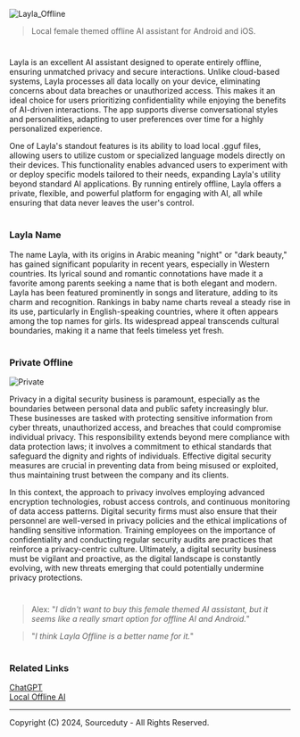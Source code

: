 ![Layla_Offline](https://github.com/user-attachments/assets/055d669d-ad6e-4275-b6bc-6c75e0ff775d)

> Local female themed offline AI assistant for Android and iOS.
#

Layla is an excellent AI assistant designed to operate entirely offline, ensuring unmatched privacy and secure interactions. Unlike cloud-based systems, Layla processes all data locally on your device, eliminating concerns about data breaches or unauthorized access. This makes it an ideal choice for users prioritizing confidentiality while enjoying the benefits of AI-driven interactions. The app supports diverse conversational styles and personalities, adapting to user preferences over time for a highly personalized experience.

One of Layla's standout features is its ability to load local .gguf files, allowing users to utilize custom or specialized language models directly on their devices. This functionality enables advanced users to experiment with or deploy specific models tailored to their needs, expanding Layla's utility beyond standard AI applications. By running entirely offline, Layla offers a private, flexible, and powerful platform for engaging with AI, all while ensuring that data never leaves the user's control.

#
### Layla Name

The name Layla, with its origins in Arabic meaning "night" or "dark beauty," has gained significant popularity in recent years, especially in Western countries. Its lyrical sound and romantic connotations have made it a favorite among parents seeking a name that is both elegant and modern. Layla has been featured prominently in songs and literature, adding to its charm and recognition. Rankings in baby name charts reveal a steady rise in its use, particularly in English-speaking countries, where it often appears among the top names for girls. Its widespread appeal transcends cultural boundaries, making it a name that feels timeless yet fresh.

#
### Private Offline

![Private](https://github.com/user-attachments/assets/498c0660-b868-4fdc-9ed1-53a8286bdaa7)

Privacy in a digital security business is paramount, especially as the boundaries between personal data and public safety increasingly blur. These businesses are tasked with protecting sensitive information from cyber threats, unauthorized access, and breaches that could compromise individual privacy. This responsibility extends beyond mere compliance with data protection laws; it involves a commitment to ethical standards that safeguard the dignity and rights of individuals. Effective digital security measures are crucial in preventing data from being misused or exploited, thus maintaining trust between the company and its clients.

In this context, the approach to privacy involves employing advanced encryption technologies, robust access controls, and continuous monitoring of data access patterns. Digital security firms must also ensure that their personnel are well-versed in privacy policies and the ethical implications of handling sensitive information. Training employees on the importance of confidentiality and conducting regular security audits are practices that reinforce a privacy-centric culture. Ultimately, a digital security business must be vigilant and proactive, as the digital landscape is constantly evolving, with new threats emerging that could potentially undermine privacy protections.

#

> Alex: "*I didn't want to buy this female themed AI assistant, but it seems like a really smart option for offline AI and Android.*"

> "*I think Layla Offline is a better name for it.*"

#
### Related Links

[ChatGPT](https://github.com/sourceduty/ChatGPT)
<br>
[Local Offline AI](https://github.com/sourceduty/Local_Offline_AI)

***
Copyright (C) 2024, Sourceduty - All Rights Reserved.
